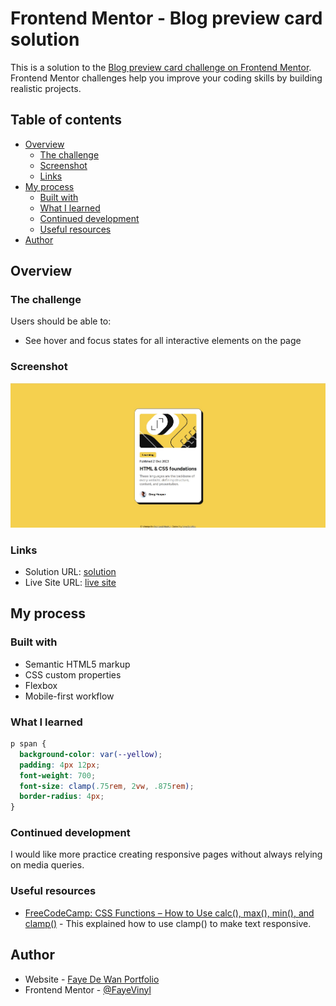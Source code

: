 # Frontend Mentor - Blog preview card solution

This is a solution to the [Blog preview card challenge on Frontend Mentor](https://www.frontendmentor.io/challenges/blog-preview-card-ckPaj01IcS). Frontend Mentor challenges help you improve your coding skills by building realistic projects. 

## Table of contents

- [Overview](#overview)
  - [The challenge](#the-challenge)
  - [Screenshot](#screenshot)
  - [Links](#links)
- [My process](#my-process)
  - [Built with](#built-with)
  - [What I learned](#what-i-learned)
  - [Continued development](#continued-development)
  - [Useful resources](#useful-resources)
- [Author](#author)

## Overview

### The challenge

Users should be able to:

- See hover and focus states for all interactive elements on the page

### Screenshot

![](https://raw.githubusercontent.com/FayeVinyl/FM-blog-preview-card/main/blogpreviewcard.jpg)

### Links

- Solution URL: [solution](https://github.com/FayeVinyl/FM-blog-preview-card)
- Live Site URL: [live site](https://fayevinyl.github.io/FM-blog-preview-card/)

## My process

### Built with

- Semantic HTML5 markup
- CSS custom properties
- Flexbox
- Mobile-first workflow

### What I learned

```css
p span {
  background-color: var(--yellow);
  padding: 4px 12px;
  font-weight: 700;
  font-size: clamp(.75rem, 2vw, .875rem);
  border-radius: 4px;
}
```
### Continued development

I would like more practice creating responsive pages without always relying on media queries.

### Useful resources

- [FreeCodeCamp: CSS Functions – How to Use calc(), max(), min(), and clamp()](https://www.freecodecamp.org/news/css-functions-for-beginners/#:~:text=In%20the%20expression%20inside%20the,min()%20and%20clamp()%20.) - This explained how to  use clamp() to make text responsive.


## Author

- Website - [Faye De Wan Portfolio](https://fayevinyl.github.io/)
- Frontend Mentor - [@FayeVinyl](https://www.frontendmentor.io/profile/FayeVinyl)

